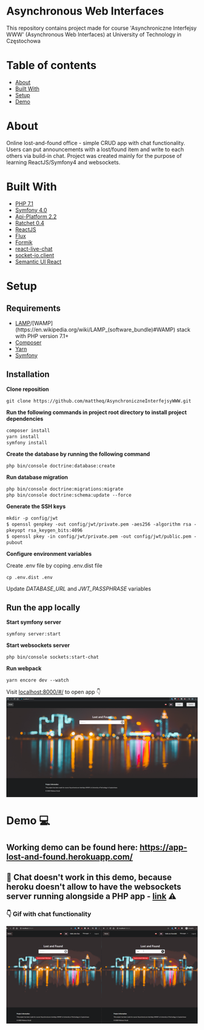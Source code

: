 # Asynchronous Web Interfaces

This repository contains project made for course 'Asynchroniczne Interfejsy WWW' (Asynchronous Web Interfaces)
at University of Technology in Częstochowa

# Table of contents
* [About](#about)
* [Built With](#built-with)
* [Setup](#setup)
* [Demo](#demo)

# About

Online lost-and-found office - simple CRUD app with chat functionality. Users can put announcements with a lost/found item and write to each others via build-in chat. Project was created mainly for the purpose of learning ReactJS/Symfony4 and websockets.


# Built With

* [PHP 7.1](http://php.net/)
* [Symfony 4.0](https://github.com/symfony/symfony)
* [Api-Platform 2.2](https://github.com/api-platform/api-platform)
* [Ratchet 0.4](https://github.com/ratchetphp/Ratchet)
* [ReactJS](https://github.com/facebook/react)
* [Flux](https://github.com/facebook/flux)
* [Formik](https://github.com/jaredpalmer/formik)
* [react-live-chat](https://github.com/kingofthestack/react-chat-window)
* [socket-io.client](https://github.com/socketio/socket.io-client)
* [Semantic UI React](https://github.com/Semantic-Org/Semantic-UI-React)

# Setup
## Requirements
* [LAMP](https://en.wikipedia.org/wiki/LAMP_(software_bundle))/[WAMP](https://en.wikipedia.org/wiki/LAMP_(software_bundle)#WAMP) stack with PHP version 7.1+
* [Composer](https://getcomposer.org/)
* [Yarn](https://yarnpkg.com/getting-started/install)
* [Symfony](https://symfony.com/download)

## Installation
**Clone reposition**
```
git clone https://github.com/mattheq/AsynchroniczneInterfejsyWWW.git
```

**Run the following commands in project root directory to install project dependencies**
```
composer install
yarn install
symfony install
```

**Create the database by running the following command**
```
php bin/console doctrine:database:create
```

**Run database migration**
```
php bin/console doctrine:migrations:migrate
php bin/console doctrine:schema:update --force
```

**Generate the SSH keys**
```
mkdir -p config/jwt
$ openssl genpkey -out config/jwt/private.pem -aes256 -algorithm rsa -pkeyopt rsa_keygen_bits:4096
$ openssl pkey -in config/jwt/private.pem -out config/jwt/public.pem -pubout
```

**Configure environment variables**

Create .env file by coping .env.dist file
```
cp .env.dist .env
```
Update *DATABASE_URL* and *JWT_PASSPHRASE* variables

## Run the app locally
**Start symfony server**
```
symfony server:start
```
**Start websockets server**
```
php bin/console sockets:start-chat
```
**Run webpack**
```
yarn encore dev --watch
```
Visit [localhost:8000/#/](http://localhost:8000/#/) to open app 👇
![Homepage](homepage.png)
# Demo 💻
## Working demo can be found here: https://app-lost-and-found.herokuapp.com/

## 📢 **Chat doesn't work in this demo, because heroku doesn't allow to have the websockets server running alongside a PHP app - [link](https://help.heroku.com/8R7OO0ZV/can-i-run-a-websockets-server-using-php-on-heroku)** ⚠️

### 👇 Gif with chat functionality
![Chat](chat.gif)